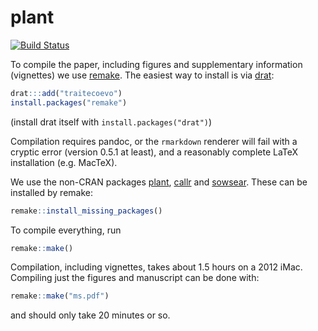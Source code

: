 # plant

[![Build Status](https://travis-ci.org/traitecoevo/plant_paper.png?branch=master)](https://travis-ci.org/traitecoevo/plant_paper)

To compile the paper, including figures and supplementary information (vignettes) we use [remake](https://github.com/traitecoevo/remake).  The easiest way to install is via [drat](https://github.com/eddelbuettel/drat):

```r
drat:::add("traitecoevo")
install.packages("remake")
```

(install drat itself with `install.packages("drat")`)

Compilation requires pandoc, or the `rmarkdown` renderer will fail with a cryptic error (version 0.5.1 at least), and a reasonably complete LaTeX installation (e.g. MacTeX).

We use the non-CRAN packages [plant](https://github.com/traitecoevo/plant), [callr](https://github.com/traitecoevo/callr) and [sowsear](https://github.com/richfitz/sowsear).  These can be installed by remake:

```r
remake::install_missing_packages()
```

To compile everything, run

```r
remake::make()
```

Compilation, including vignettes, takes about 1.5 hours on a 2012 iMac.  Compiling just the figures and manuscript can be done with:

```r
remake::make("ms.pdf")
```

and should only take 20 minutes or so.
